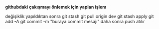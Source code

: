 __githubdaki çakışmayı önlemek için yaplan işlem__ 


değişiklik yapıldıktan sonra 
git stash 
git pull origin dev
git stash apply
git add -A
git commit -m "buraya commit mesajı"
daha sonra push atılır



